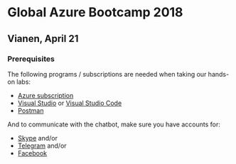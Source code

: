 # Global Azure Bootcamp 2018

## Vianen, April 21

### Prerequisites

The following programs / subscriptions are needed when taking our hands-on labs:

- [Azure subscription](https://azure.microsoft.com/en-us/free/)
- [Visual Studio](https://www.visualstudio.com/vs/professional/) or [Visual Studio Code](https://code.visualstudio.com/)
- [Postman](https://www.getpostman.com/)

And to communicate with the chatbot, make sure you have accounts for:

- [Skype](https://www.skype.com/en/) and/or
- [Telegram](https://telegram.org/) and/or
- [Facebook](https://www.facebook.com)
